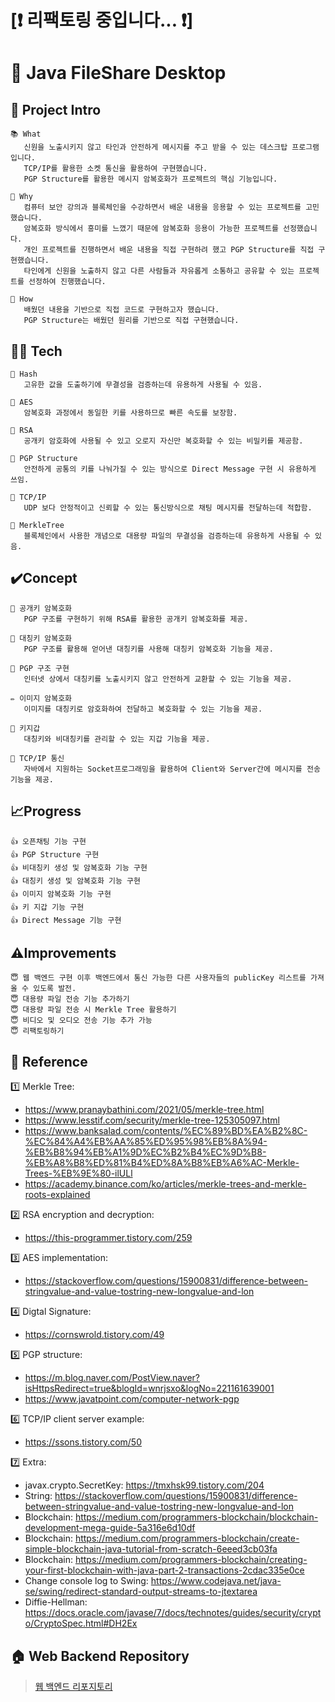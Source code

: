 # [❗️ 리팩토링 중입니다... ❗]️️
# 🧩 Java FileShare Desktop

## 📃 Project Intro
```
📚 What
   신원을 노출시키지 않고 타인과 안전하게 메시지를 주고 받을 수 있는 데스크탑 프로그램입니다. 
   TCP/IP를 활용한 소켓 통신을 활용하여 구현했습니다.  
   PGP Structure를 활용한 메시지 암복호화가 프로젝트의 핵심 기능입니다.  

👻 Why
   컴퓨터 보안 강의과 블록체인을 수강하면서 배운 내용을 응용할 수 있는 프로젝트를 고민했습니다. 
   암복호화 방식에서 흥미를 느꼈기 때문에 암복호화 응용이 가능한 프로젝트를 선정했습니다. 
   개인 프로젝트를 진행하면서 배운 내용을 직접 구현하려 했고 PGP Structure를 직접 구현했습니다. 
   타인에게 신원을 노출하지 않고 다른 사람들과 자유롭게 소통하고 공유할 수 있는 프로젝트를 선정하여 진행했습니다. 

🚕 How
   배웠던 내용을 기반으로 직접 코드로 구현하고자 했습니다. 
   PGP Structure는 배웠던 원리를 기반으로 직접 구현했습니다. 
```

## 👨‍💻 Tech
```
📕 Hash
   고유한 값을 도출하기에 무결성을 검증하는데 유용하게 사용될 수 있음. 
   
📗 AES
   암복호화 과정에서 동일한 키를 사용하므로 빠른 속도를 보장함. 
   
📘 RSA
   공개키 암호화에 사용될 수 있고 오로지 자신만 복호화할 수 있는 비밀키를 제공함. 
 
📙 PGP Structure
   안전하게 공통의 키를 나눠가질 수 있는 방식으로 Direct Message 구현 시 유용하게 쓰임. 
   
📓 TCP/IP
   UDP 보다 안정적이고 신뢰할 수 있는 통신방식으로 채팅 메시지를 전달하는데 적합함. 
   
📔 MerkleTree
   블록체인에서 사용한 개념으로 대용량 파일의 무결성을 검증하는데 유용하게 사용될 수 있음. 
```


## ✔️Concept
```
🔪 공개키 암복호화
   PGP 구조를 구현하기 위해 RSA를 활용한 공개키 암복호화를 제공. 
     
💉 대칭키 암복호화
   PGP 구조를 활용해 얻어낸 대칭키를 사용해 대칭키 암복호화 기능을 제공. 
     
🔬 PGP 구조 구현
   인터넷 상에서 대칭키를 노출시키지 않고 안전하게 교환할 수 있는 기능을 제공. 
     
✏ 이미지 암복호화
   이미지를 대칭키로 암호화하여 전달하고 복호화할 수 있는 기능을 제공. 
     
📐 키지갑
   대칭키와 비대칭키를 관리할 수 있는 지갑 기능을 제공. 
     
🔖 TCP/IP 통신
   자바에서 지원하는 Socket프로그래밍을 활용하여 Client와 Server간에 메시지를 전송 기능을 제공.  
```

## 📈Progress
```
👍 오픈채팅 기능 구현
👍 PGP Structure 구현
👍 비대칭키 생성 및 암복호화 기능 구현 
👍 대칭키 생성 및 암복호화 기능 구현
👍 이미지 암복호화 기능 구현
👍 키 지갑 기능 구현
👍 Direct Message 기능 구현 
```

## ⚠️Improvements
```
😇 웹 백엔드 구현 이후 백엔드에서 통신 가능한 다른 사용자들의 publicKey 리스트를 가져올 수 있도록 발전.
😇 대용량 파일 전송 기능 추가하기 
😇 대용량 파일 전송 시 Merkle Tree 활용하기 
😇 비디오 및 오디오 전송 기능 추가 가능
😇 리팩토링하기 
```

## 🔗 Reference

1️⃣ Merkle Tree:
   - https://www.pranaybathini.com/2021/05/merkle-tree.html
   - https://www.lesstif.com/security/merkle-tree-125305097.html 
   - https://www.banksalad.com/contents/%EC%89%BD%EA%B2%8C-%EC%84%A4%EB%AA%85%ED%95%98%EB%8A%94-%EB%B8%94%EB%A1%9D%EC%B2%B4%EC%9D%B8-%EB%A8%B8%ED%81%B4%ED%8A%B8%EB%A6%AC-Merkle-Trees-%EB%9E%80-ilULl 
   - https://academy.binance.com/ko/articles/merkle-trees-and-merkle-roots-explained 

2️⃣ RSA encryption and decryption:
   - https://this-programmer.tistory.com/259

3️⃣ AES implementation:
   - https://stackoverflow.com/questions/15900831/difference-between-stringvalue-and-value-tostring-new-longvalue-and-lon

4️⃣ Digtal Signature:
   - https://cornswrold.tistory.com/49

5️⃣ PGP structure:
   - https://m.blog.naver.com/PostView.naver?isHttpsRedirect=true&blogId=wnrjsxo&logNo=221161639001
   - https://www.javatpoint.com/computer-network-pgp

6️⃣ TCP/IP client server example:
   - https://ssons.tistory.com/50

7️⃣ Extra:
   - javax.crypto.SecretKey: https://tmxhsk99.tistory.com/204
   - String: https://stackoverflow.com/questions/15900831/difference-between-stringvalue-and-value-tostring-new-longvalue-and-lon
   - Blockchain: https://medium.com/programmers-blockchain/blockchain-development-mega-guide-5a316e6d10df
   - Blockchain: https://medium.com/programmers-blockchain/create-simple-blockchain-java-tutorial-from-scratch-6eeed3cb03fa
   - Blockchain: https://medium.com/programmers-blockchain/creating-your-first-blockchain-with-java-part-2-transactions-2cdac335e0ce
   - Change console log to Swing: https://www.codejava.net/java-se/swing/redirect-standard-output-streams-to-jtextarea
   - Diffie-Hellman: https://docs.oracle.com/javase/7/docs/technotes/guides/security/crypto/CryptoSpec.html#DH2Ex

## 🏠 Web Backend Repository
> [웹 백엔드 리포지토리](https://github.com/yuny0623/FileShare-Web-Backend)
